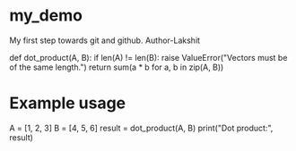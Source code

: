 # my_demo
My first step towards git and github.
Author-Lakshit 

def dot_product(A, B):
    if len(A) != len(B):
        raise ValueError("Vectors must be of the same length.")
    return sum(a * b for a, b in zip(A, B))

# Example usage
A = [1, 2, 3]
B = [4, 5, 6]
result = dot_product(A, B)
print("Dot product:", result)

